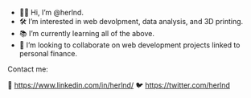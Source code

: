 - 🗿👋 Hi, I’m @herlnd.
- 🛠️ I’m interested in web devolpment, data analysis, and 3D printing.
- 📚 I’m currently learning all of the above.
- 🤝 I’m looking to collaborate on web development projects linked to personal finance.

Contact me:

💼 https://www.linkedin.com/in/herlnd/
🐦 https://twitter.com/herlnd

<!---
herlnd/herlnd is a ✨ special ✨ repository because its `README.md` (this file) appears on your GitHub profile.
You can click the Preview link to take a look at your changes.
--->
